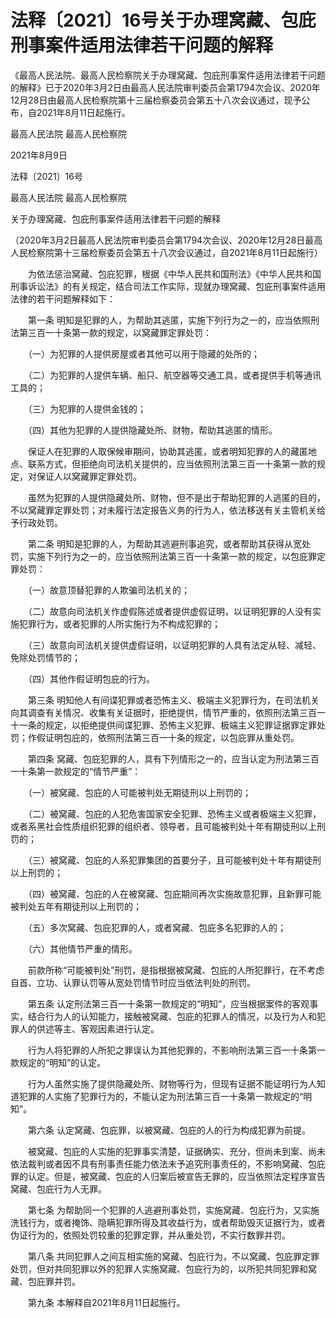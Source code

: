 # 法释〔2021〕16号关于办理窝藏、包庇刑事案件适用法律若干问题的解释

《最高人民法院、最高人民检察院关于办理窝藏、包庇刑事案件适用法律若干问题的解释》已于2020年3月2日由最高人民法院审判委员会第1794次会议、2020年12月28日由最高人民检察院第十三届检察委员会第五十八次会议通过，现予公布，自2021年8月11日起施行。

最高人民法院 最高人民检察院

2021年8月9日

法释〔2021〕16号

最高人民法院  最高人民检察院

关于办理窝藏、包庇刑事案件适用法律若干问题的解释

（2020年3月2日最高人民法院审判委员会第1794次会议、2020年12月28日最高人民检察院第十三届检察委员会第五十八次会议通过，自2021年8月11日起施行）

　　为依法惩治窝藏、包庇犯罪，根据《中华人民共和国刑法》《中华人民共和国刑事诉讼法》的有关规定，结合司法工作实际，现就办理窝藏、包庇刑事案件适用法律的若干问题解释如下：

　　第一条  明知是犯罪的人，为帮助其逃匿，实施下列行为之一的，应当依照刑法第三百一十条第一款的规定，以窝藏罪定罪处罚：

　　（一）为犯罪的人提供房屋或者其他可以用于隐藏的处所的；

　　（二）为犯罪的人提供车辆、船只、航空器等交通工具，或者提供手机等通讯工具的；

　　（三）为犯罪的人提供金钱的；

　　（四）其他为犯罪的人提供隐藏处所、财物，帮助其逃匿的情形。

　　保证人在犯罪的人取保候审期间，协助其逃匿，或者明知犯罪的人的藏匿地点、联系方式，但拒绝向司法机关提供的，应当依照刑法第三百一十条第一款的规定，对保证人以窝藏罪定罪处罚。

　　虽然为犯罪的人提供隐藏处所、财物，但不是出于帮助犯罪的人逃匿的目的，不以窝藏罪定罪处罚；对未履行法定报告义务的行为人，依法移送有关主管机关给予行政处罚。

　　第二条  明知是犯罪的人，为帮助其逃避刑事追究，或者帮助其获得从宽处罚，实施下列行为之一的，应当依照刑法第三百一十条第一款的规定，以包庇罪定罪处罚：

　　（一）故意顶替犯罪的人欺骗司法机关的；

　　（二）故意向司法机关作虚假陈述或者提供虚假证明，以证明犯罪的人没有实施犯罪行为，或者犯罪的人所实施行为不构成犯罪的；

　　（三）故意向司法机关提供虚假证明，以证明犯罪的人具有法定从轻、减轻、免除处罚情节的；

　　（四）其他作假证明包庇的行为。

　　第三条  明知他人有间谍犯罪或者恐怖主义、极端主义犯罪行为，在司法机关向其调查有关情况、收集有关证据时，拒绝提供，情节严重的，依照刑法第三百一十一条的规定，以拒绝提供间谍犯罪、恐怖主义犯罪、极端主义犯罪证据罪定罪处罚；作假证明包庇的，依照刑法第三百一十条的规定，以包庇罪从重处罚。

　　第四条  窝藏、包庇犯罪的人，具有下列情形之一的，应当认定为刑法第三百一十条第一款规定的“情节严重”：

　　（一）被窝藏、包庇的人可能被判处无期徒刑以上刑罚的；

　　（二）被窝藏、包庇的人犯危害国家安全犯罪、恐怖主义或者极端主义犯罪，或者系黑社会性质组织犯罪的组织者、领导者，且可能被判处十年有期徒刑以上刑罚的；

　　（三）被窝藏、包庇的人系犯罪集团的首要分子，且可能被判处十年有期徒刑以上刑罚的；

　　（四）被窝藏、包庇的人在被窝藏、包庇期间再次实施故意犯罪，且新罪可能被判处五年有期徒刑以上刑罚的；

　　（五）多次窝藏、包庇犯罪的人，或者窝藏、包庇多名犯罪的人的；

　　（六）其他情节严重的情形。

　　前款所称“可能被判处”刑罚，是指根据被窝藏、包庇的人所犯罪行，在不考虑自首、立功、认罪认罚等从宽处罚情节时应当依法判处的刑罚。

　　第五条  认定刑法第三百一十条第一款规定的“明知”，应当根据案件的客观事实，结合行为人的认知能力，接触被窝藏、包庇的犯罪人的情况，以及行为人和犯罪人的供述等主、客观因素进行认定。

　　行为人将犯罪的人所犯之罪误认为其他犯罪的，不影响刑法第三百一十条第一款规定的“明知”的认定。

　　行为人虽然实施了提供隐藏处所、财物等行为，但现有证据不能证明行为人知道犯罪的人实施了犯罪行为的，不能认定为刑法第三百一十条第一款规定的“明知”。

　　第六条  认定窝藏、包庇罪，以被窝藏、包庇的人的行为构成犯罪为前提。

　　被窝藏、包庇的人实施的犯罪事实清楚，证据确实、充分，但尚未到案、尚未依法裁判或者因不具有刑事责任能力依法未予追究刑事责任的，不影响窝藏、包庇罪的认定。但是，被窝藏、包庇的人归案后被宣告无罪的，应当依照法定程序宣告窝藏、包庇行为人无罪。

　　第七条  为帮助同一个犯罪的人逃避刑事处罚，实施窝藏、包庇行为，又实施洗钱行为，或者掩饰、隐瞒犯罪所得及其收益行为，或者帮助毁灭证据行为，或者伪证行为的，依照处罚较重的犯罪定罪，并从重处罚，不实行数罪并罚。

　　第八条  共同犯罪人之间互相实施的窝藏、包庇行为，不以窝藏、包庇罪定罪处罚，但对共同犯罪以外的犯罪人实施窝藏、包庇行为的，以所犯共同犯罪和窝藏、包庇罪并罚。

　　第九条 本解释自2021年8月11日起施行。